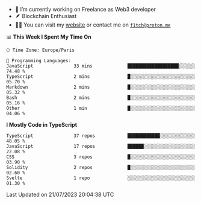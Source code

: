 - 🔭 I’m currently working on Freelance as Web3 developer
- 🪶 Blockchain Enthusiast
- 👨‍💻 You can visit my [website](https://f1tch.xyz) or contact me on [`f1tch@proton.me`](mailto:f1tch@proton.me)

<!--START_SECTION:waka-->
📊 **This Week I Spent My Time On** 

```text
🕑︎ Time Zone: Europe/Paris

💬 Programming Languages: 
JavaScript               33 mins             ███████████████████░░░░░░   74.48 % 
TypeScript               2 mins              █░░░░░░░░░░░░░░░░░░░░░░░░   05.70 % 
Markdown                 2 mins              █░░░░░░░░░░░░░░░░░░░░░░░░   05.32 % 
Bash                     2 mins              █░░░░░░░░░░░░░░░░░░░░░░░░   05.16 % 
Other                    1 min               █░░░░░░░░░░░░░░░░░░░░░░░░   04.06 % 
```

**I Mostly Code in TypeScript** 

```text
TypeScript               37 repos            ████████████░░░░░░░░░░░░░   48.05 % 
JavaScript               17 repos            ██████░░░░░░░░░░░░░░░░░░░   22.08 % 
CSS                      3 repos             █░░░░░░░░░░░░░░░░░░░░░░░░   03.90 % 
Solidity                 2 repos             █░░░░░░░░░░░░░░░░░░░░░░░░   02.60 % 
Svelte                   1 repo              ░░░░░░░░░░░░░░░░░░░░░░░░░   01.30 % 
```




 Last Updated on 21/07/2023 20:04:38 UTC
<!--END_SECTION:waka-->
